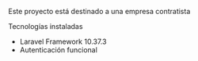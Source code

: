 <p>Este proyecto está destinado a una empresa contratista</p>

<p>Tecnologías instaladas</p>
<ul>
    <li>Laravel Framework 10.37.3</li>
    <li>Autenticación funcional</li>
</ul>
